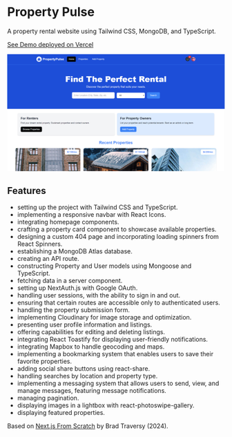 # Property Pulse

A property rental website using Tailwind CSS, MongoDB, and TypeScript.

[See Demo deployed on Vercel](https://property-pulse-gamma.vercel.app/)

<p align="center">
    <img src="screenshot.png">
</p>

## Features

- setting up the project with Tailwind CSS and TypeScript.
- implementing a responsive navbar with React Icons.
- integrating homepage components.
- crafting a property card component to showcase available properties.
- designing a custom 404 page and incorporating loading spinners from React Spinners.
- establishing a MongoDB Atlas database.
- creating an API route.
- constructing Property and User models using Mongoose and TypeScript.
- fetching data in a server component.
- setting up NextAuth.js with Google OAuth.
- handling user sessions, with the ability to sign in and out.
- ensuring that certain routes are accessible only to authenticated users.
- handling the property submission form.
- implementing Cloudinary for image storage and optimization.
- presenting user profile information and listings.
- offering capabilities for editing and deleting listings.
- integrating React Toastify for displaying user-friendly notifications.
- integrating Mapbox to handle geocoding and maps.
- implementing a bookmarking system that enables users to save their favorite properties.
- adding social share buttons using react-share.
- handling searches by location and property type.
- implementing a messaging system that allows users to send, view, and manage messages, featuring message notifications.
- managing pagination.
- displaying images in a lightbox with react-photoswipe-gallery.
- displaying featured properties.

Based on [Next.js From Scratch](https://www.udemy.com/course/nextjs-from-scratch/) by Brad Traversy (2024).
